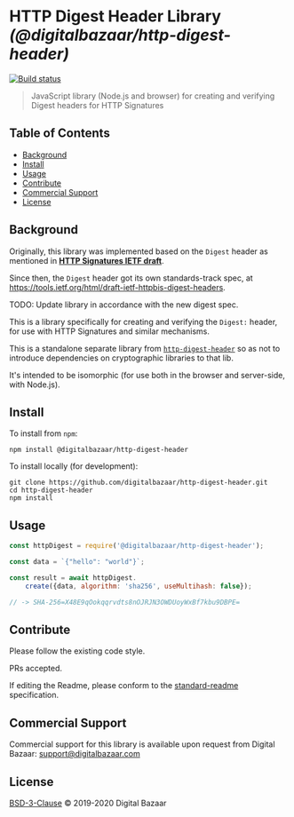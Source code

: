 # HTTP Digest Header Library _(@digitalbazaar/http-digest-header)_

[![Build status](https://img.shields.io/travis/digitalbazaar/http-digest-header.svg)](https://travis-ci.org/digitalbazaar/http-digest-header)

> JavaScript library (Node.js and browser) for creating and verifying Digest headers for HTTP Signatures

## Table of Contents

- [Background](#background)
- [Install](#install)
- [Usage](#usage)
- [Contribute](#contribute)
- [Commercial Support](#commercial-support)
- [License](#license)

## Background

Originally, this library was implemented based on the `Digest` header as 
mentioned in **[HTTP Signatures IETF draft](https://tools.ietf.org/html/draft-cavage-http-signatures)**.

Since then, the `Digest` header got its own standards-track spec, at
https://tools.ietf.org/html/draft-ietf-httpbis-digest-headers.

TODO: Update library in accordance with the new digest spec.

This is a library specifically for creating and verifying the `Digest:` header,
for use with HTTP Signatures and similar mechanisms.

This is a standalone separate library from 
[`http-digest-header`](https://github.com/digitalbazaar/http-digest-header)
so as not to introduce dependencies on cryptographic libraries to that lib.

It's intended to be isomorphic (for use both in the browser and server-side, 
with Node.js).

## Install

To install from `npm`:

```
npm install @digitalbazaar/http-digest-header
```

To install locally (for development):

```
git clone https://github.com/digitalbazaar/http-digest-header.git
cd http-digest-header
npm install
```

## Usage

```js
const httpDigest = require('@digitalbazaar/http-digest-header');

const data = `{"hello": "world"}`;

const result = await httpDigest.
    create({data, algorithm: 'sha256', useMultihash: false});

// -> SHA-256=X48E9qOokqqrvdts8nOJRJN3OWDUoyWxBf7kbu9DBPE=
```

## Contribute

Please follow the existing code style.

PRs accepted.

If editing the Readme, please conform to the
[standard-readme](https://github.com/RichardLitt/standard-readme) specification.

## Commercial Support

Commercial support for this library is available upon request from
Digital Bazaar: support@digitalbazaar.com

## License

[BSD-3-Clause](LICENSE.md) © 2019-2020 Digital Bazaar
